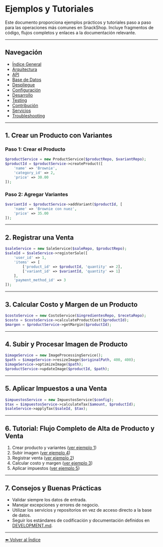 # Ejemplos y Tutoriales

Este documento proporciona ejemplos prácticos y tutoriales paso a paso para las operaciones más comunes en SnackShop. Incluye fragmentos de código, flujos completos y enlaces a la documentación relevante.

---

## Navegación

- [Índice General](INDEX.md)
- [Arquitectura](ARCHITECTURE.md)
- [API](API.md)
- [Base de Datos](DATABASE.md)
- [Despliegue](DEPLOYMENT.md)
- [Configuración](CONFIGURATION.md)
- [Desarrollo](DEVELOPMENT.md)
- [Testing](TESTING.md)
- [Contribución](CONTRIBUTING.md)
- [Servicios](SERVICES.md)
- [Troubleshooting](TROUBLESHOOTING.md)

---

## 1. Crear un Producto con Variantes

### Paso 1: Crear el Producto

```php
$productService = new ProductService($productRepo, $variantRepo);
$productId = $productService->createProduct([
    'name' => 'Brownie',
    'category_id' => 2,
    'price' => 30.00
]);
```

### Paso 2: Agregar Variantes

```php
$variantId = $productService->addVariant($productId, [
    'name' => 'Brownie con nuez',
    'price' => 35.00
]);
```

---

## 2. Registrar una Venta

```php
$saleService = new SaleService($saleRepo, $productRepo);
$saleId = $saleService->registerSale([
    'user_id' => 1,
    'items' => [
        ['product_id' => $productId, 'quantity' => 2],
        ['variant_id' => $variantId, 'quantity' => 1]
    ],
    'payment_method_id' => 3
]);
```

---

## 3. Calcular Costo y Margen de un Producto

```php
$costoService = new CostoService($ingredientesRepo, $recetaRepo);
$costo = $costoService->calculateProductCost($productId);
$margen = $productService->getMargin($productId);
```

---

## 4. Subir y Procesar Imagen de Producto

```php
$imageService = new ImageProcessingService();
$path = $imageService->resizeImage($originalPath, 400, 400);
$imageService->optimizeImage($path);
$productService->updateImage($productId, $path);
```

---

## 5. Aplicar Impuestos a una Venta

```php
$impuestosService = new ImpuestosService($config);
$tax = $impuestosService->calculateTax($amount, $productId);
$saleService->applyTax($saleId, $tax);
```

---

## 6. Tutorial: Flujo Completo de Alta de Producto y Venta

1. Crear producto y variantes ([ver ejemplo 1](#1-crear-un-producto-con-variantes))
2. Subir imagen ([ver ejemplo 4](#4-subir-y-procesar-imagen-de-producto))
3. Registrar venta ([ver ejemplo 2](#2-registrar-una-venta))
4. Calcular costo y margen ([ver ejemplo 3](#3-calcular-costo-y-margen-de-un-producto))
5. Aplicar impuestos ([ver ejemplo 5](#5-aplicar-impuestos-a-una-venta))

---

## 7. Consejos y Buenas Prácticas

- Validar siempre los datos de entrada.
- Manejar excepciones y errores de negocio.
- Utilizar los servicios y repositorios en vez de acceso directo a la base de datos.
- Seguir los estándares de codificación y documentación definidos en [DEVELOPMENT.md](DEVELOPMENT.md).

---

[⬅️ Volver al Índice](INDEX.md)
